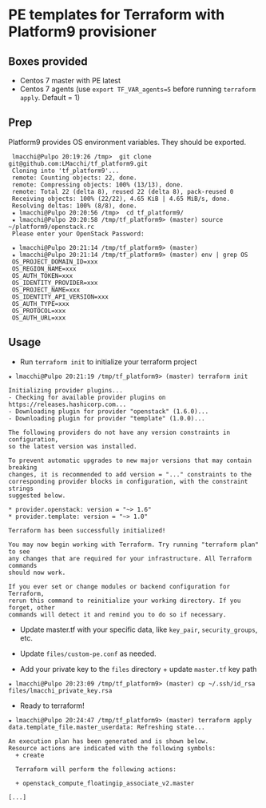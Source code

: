 # PE templates for Terraform with Platform9 provisioner

## Boxes provided
- Centos 7 master with PE latest
- Centos 7 agents (use `export TF_VAR_agents=5` before running `terraform apply`. Default = 1)

## Prep
Platform9 provides OS environment variables. They should be exported.

```
 lmacchi@Pulpo 20:19:26 /tmp>  git clone git@github.com:LMacchi/tf_platform9.git
 Cloning into 'tf_platform9'...
 remote: Counting objects: 22, done.
 remote: Compressing objects: 100% (13/13), done.
 remote: Total 22 (delta 8), reused 22 (delta 8), pack-reused 0
 Receiving objects: 100% (22/22), 4.65 KiB | 4.65 MiB/s, done.
 Resolving deltas: 100% (8/8), done.
 ★ lmacchi@Pulpo 20:20:56 /tmp>  cd tf_platform9/
 ★ lmacchi@Pulpo 20:20:58 /tmp/tf_platform9> (master) source ~/platform9/openstack.rc
 Please enter your OpenStack Password:

 ★ lmacchi@Pulpo 20:21:14 /tmp/tf_platform9> (master)
 ★ lmacchi@Pulpo 20:21:14 /tmp/tf_platform9> (master) env | grep OS
 OS_PROJECT_DOMAIN_ID=xxx
 OS_REGION_NAME=xxx
 OS_AUTH_TOKEN=xxx
 OS_IDENTITY_PROVIDER=xxx
 OS_PROJECT_NAME=xxx
 OS_IDENTITY_API_VERSION=xxx
 OS_AUTH_TYPE=xxx
 OS_PROTOCOL=xxx
 OS_AUTH_URL=xxx
 ```

## Usage

- Run `terraform init` to initialize your terraform project

```
★ lmacchi@Pulpo 20:21:19 /tmp/tf_platform9> (master) terraform init

Initializing provider plugins...
- Checking for available provider plugins on https://releases.hashicorp.com...
- Downloading plugin for provider "openstack" (1.6.0)...
- Downloading plugin for provider "template" (1.0.0)...

The following providers do not have any version constraints in configuration,
so the latest version was installed.

To prevent automatic upgrades to new major versions that may contain breaking
changes, it is recommended to add version = "..." constraints to the
corresponding provider blocks in configuration, with the constraint strings
suggested below.

* provider.openstack: version = "~> 1.6"
* provider.template: version = "~> 1.0"

Terraform has been successfully initialized!

You may now begin working with Terraform. Try running "terraform plan" to see
any changes that are required for your infrastructure. All Terraform commands
should now work.

If you ever set or change modules or backend configuration for Terraform,
rerun this command to reinitialize your working directory. If you forget, other
commands will detect it and remind you to do so if necessary.
```

- Update master.tf with your specific data, like `key_pair`, `security_groups`, etc.

- Update `files/custom-pe.conf` as needed.

- Add your private key to the `files` directory + update `master.tf` key path

```
★ lmacchi@Pulpo 20:23:09 /tmp/tf_platform9> (master) cp ~/.ssh/id_rsa files/lmacchi_private_key.rsa
```

- Ready to terraform!

```
★ lmacchi@Pulpo 20:24:47 /tmp/tf_platform9> (master) terraform apply
data.template_file.master_userdata: Refreshing state...

An execution plan has been generated and is shown below.
Resource actions are indicated with the following symbols:
  + create

  Terraform will perform the following actions:

  + openstack_compute_floatingip_associate_v2.master

[...]
```


